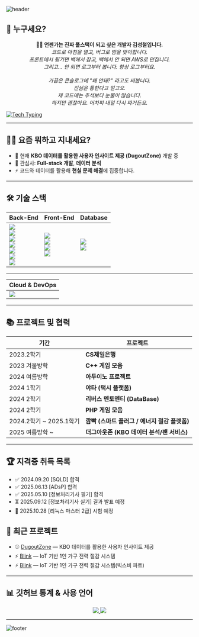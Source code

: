 <!-- 헤더 -->
![header](https://capsule-render.vercel.app/api?type=waving&color=0:8b5cf6,100:00f0ff&height=200&section=header&text=Welcome%20to%20sungchul's%20GitHub!&fontSize=40&fontColor=ffffff&animation=twinkling)



## 🤔 누구세요?
<p align="center">
  <b>🧑‍💻 언젠가는 진짜 풀스택이 되고 싶은 개발자 김성철입니다.</b><br>
  <i>코드로 아침을 열고, 버그로 밤을 맞이합니다.</i><br>
  <i>프론트에서 튕기면 백에서 잡고, 백에서 안 되면 AWS로 던집니다.</i><br>
  <i>그리고... 안 되면 로그부터 봅니다. 항상 로그부터요.</i><br><br>
  <i>가끔은 콘솔로그에 "왜 안돼?" 라고도 써봅니다.</i><br>
  <i>진심은 통한다고 믿고요.</i><br>
  <i>제 코드에는 주석보다 눈물이 많습니다.</i><br>
  <i>하지만 괜찮아요. 어차피 내일 다시 짜거든요.</i>
</p>




<!-- 타이핑 애니메이션 -->
[![Tech Typing](https://readme-typing-svg.herokuapp.com?font=Fira+Code&weight=600&size=22&duration=3500&pause=900&color=00F0FF&width=720&lines=Java+%7C+Spring+Boot;MySQL+%7C+MongoDB;AWS;Python+%7C+Prophet;JavaScript;C%2B%2B;PHP;Arduino)](https://git.io/typing-svg)

---

## 👨‍💻 요즘 뭐하고 지내세요?
- 🔭 현재 **KBO 데이터를 활용한 사용자 인사이트 제공 (DugoutZone)** 개발 중
- 🌱 관심사: **Full-stack 개발**, **데이터 분석**
- ⚡ 코드와 데이터를 활용해 **현실 문제 해결**에 집중합니다.

---


## 🛠 기술 스택

| Back-End | Front-End | Database |
|----------|-----------|----------|
| <img src="https://img.shields.io/badge/Java-ED8B00?style=flat&logo=openjdk&logoColor=white"/> <br> <img src="https://img.shields.io/badge/SpringBoot-6DB33F?style=flat&logo=springboot&logoColor=white"/> <br> <img src="https://img.shields.io/badge/PHP-777BB4?style=flat&logo=php&logoColor=white"/> <br> <img src="https://img.shields.io/badge/Python-3776AB?style=flat&logo=python&logoColor=white"/> <br> <img src="https://img.shields.io/badge/Prophet-023047?style=flat&logoColor=white"/> <br> <img src="https://img.shields.io/badge/Bixby-563ACC?style=flat&logo=samsung&logoColor=white"/> <br> <img src="https://img.shields.io/badge/C++-00599C?style=flat&logo=cplusplus&logoColor=white"/> | <img src="https://img.shields.io/badge/JavaScript-F7DF1E?style=flat&logo=javascript&logoColor=black"/> <br> <img src="https://img.shields.io/badge/HTML5-E34F26?style=flat&logo=html5&logoColor=white"/> <br> <img src="https://img.shields.io/badge/CSS3-1572B6?style=flat&logo=css3&logoColor=white"/> <br> <img src="https://img.shields.io/badge/Arduino-00979D?style=flat&logo=arduino&logoColor=white"/> | <img src="https://img.shields.io/badge/MySQL-4479A1?style=flat&logo=mysql&logoColor=white"/> <br> <img src="https://img.shields.io/badge/MongoDB-47A248?style=flat&logo=mongodb&logoColor=white"/> |

---

| Cloud & DevOps |
|----------------|
| <img src="https://img.shields.io/badge/AWS-232F3E?style=flat&logo=amazonaws&logoColor=white"/> |




---

## 📚 프로젝트 및 협력
| 기간 | 프로젝트 |
|------|----------|
| 2023.2학기 | **CS제일은행** |
| 2023 겨울방학 | **C++ 게임 모음** |
| 2024 여름방학 | **아두이노 프로젝트** |
| 2024 1학기 | **야타 (택시 플랫폼)** |
| 2024 2학기 | **리버스 멘토멘티 (DataBase)** |
| 2024 2학기 | **PHP 게임 모음** |
| 2024.2학기 ~ 2025.1학기 | **깜빡 (스마트 플러그 / 에너지 절감 플랫폼)** |
| 2025 여름방학 ~ | **더그아웃존 (KBO 데이터 분석/팬 서비스)** |

---

## 🏆 지격증 취득 목록
- ✅ 2024.09.20 [SQLD] 합격  
- ✅ 2025.06.13 [ADsP] 합격  
- ✅ 2025.05.10 [정보처리기사 필기] 합격  
- ⏳ 2025.09.12 [정보처리기사 실기] 결과 발표 예정  
- 📝 2025.10.28 [리눅스 마스터 2급] 시험 예정  



## 🚀 최근 프로젝트
- ⚾ [DugoutZone](https://github.com/SungChul23/SpringStudy) — KBO 데이터를 활용한 사용자 인사이트 제공
- ⚡ [Blink](https://github.com/junyoung011019/aiot_smart_home_spring) — IoT 기반 1인 가구 전력 절감 시스템
- ⚡ [Blink](https://github.com/SungChul23/Bixby) — IoT 기반 1인 가구 전력 절감 시스템(빅스비 파트)



---
## 📊 깃허브 통계 & 사용 언어

<p align="center">
  <a href="https://github.com/SungChul23">
    <img src="https://github-readme-stats.vercel.app/api?username=SungChul23&show_icons=true&theme=radical" />
  </a>
  <a href="https://github.com/SungChul23">
    <img src="https://github-readme-stats.vercel.app/api/top-langs/?username=SungChul23&layout=compact&theme=radical" />
  </a>
</p>

---

<!-- 푸터 -->
![footer](https://capsule-render.vercel.app/api?type=waving&color=0:00f0ff,100:8b5cf6&height=120&section=footer)
